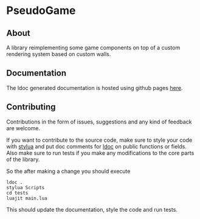 # PseudoGame
## About
A library reimplementing some game components on top of a custom rendering system based on custom walls.
## Documentation
The ldoc generated documentation is hosted using github pages [here](https://bauumm.github.io/lib_pseudogame/).
## Contributing
Contributions in the form of issues, suggestions and any kind of feedback are welcome.

If you want to contribute to the source code, make sure to style your code with [stylua](https://github.com/JohnnyMorganz/StyLua) and put doc comments for [ldoc](https://github.com/lunarmodules/LDoc) on public functions or fields. Also make sure to run tests if you make any modifications to the core parts of the library.

So the after making a change you should execute
```
ldoc .
stylua Scripts
cd tests
luajit main.lua
```
This should update the documentation, style the code and run tests.
